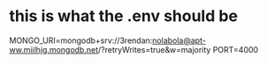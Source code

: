 # this is what the .env should be

MONGO_URI=mongodb+srv://3rendan:nolabola@apt-ww.miilhjg.mongodb.net/?retryWrites=true&w=majority
PORT=4000